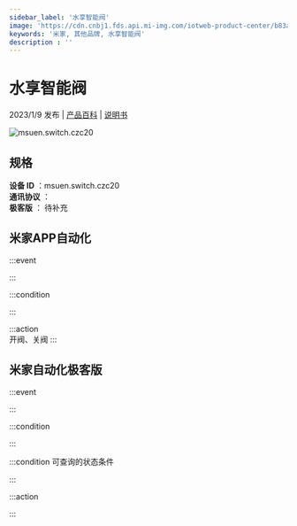 ```yaml
---
sidebar_label: '水享智能阀'
image: 'https://cdn.cnbj1.fds.api.mi-img.com/iotweb-product-center/b83a4ed631c5dda2f9b12a456ac7825e_1664249960651.png?GalaxyAccessKeyId=AKVGLQWBOVIRQ3XLEW&Expires=9223372036854775807&Signature=tcF/UxcxCxWGs7i5Wb11hv6mGEg='
keywords: '米家, 其他品牌, 水享智能阀'
description : ''
---
```

# 水享智能阀

2023/1/9 发布 | [产品百科](https://home.mi.com/webapp/content/baike/product/index.html?model=msuen.switch.czc20/) | [说明书](https://home.mi.com/views/introduction.html?model=msuen.switch.czc20&region=cn)

![msuen.switch.czc20](https://cdn.cnbj1.fds.api.mi-img.com/iotweb-product-center/b83a4ed631c5dda2f9b12a456ac7825e_1664249960651.png?GalaxyAccessKeyId=AKVGLQWBOVIRQ3XLEW&Expires=9223372036854775807&Signature=tcF/UxcxCxWGs7i5Wb11hv6mGEg=)

## 规格  
> 
**设备 ID** ：msuen.switch.czc20  
**通讯协议** ：  
**极客版**  ： 待补充 


## 米家APP自动化  

:::event  

:::

:::condition  

:::

:::action   
开阀、关阀
:::

## 米家自动化极客版  

:::event  

:::

:::condition  

:::

:::condition 可查询的状态条件  

:::

:::action  

:::

        
